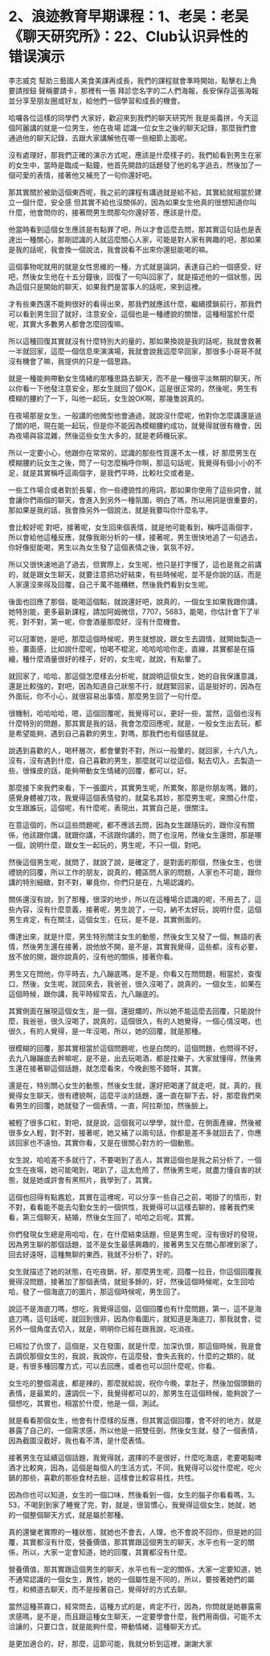 # 2、浪迹教育早期课程：1、老吴：老吴《聊天研究所》：22、Club认识异性的错误演示

李志威克 幫助三藝國人美食美課再成長，我們的課程就會準時開始，點擊右上角 要請按鈕 聲稱要請卡，那裡有一張 拜診您名字的二人們海報，長安保存這張海報 並分享至朋友圈或好友，給他們一個學習和成長的機會。

哈囉各位這樣的同學們 大家好，歡迎來到我們的聊天研究所 我是吳義拼，今天這個阿麗講的就是一位男生，他在夜場 認識一位女生之後的聊天記錄，那麼我們會通過他的聊天記錄，去跟大家講解他在哪一些細節上面呢。

沒有處理好，那我們正確的演示方式呢，應該是什麼樣子的，我們給看到男生在家的女生中，當時是臨成一點鐘，他首先開啟的話題發了他的名字過去，然後加了一個可愛的表情，接著他又補充了一句你還好吧。

那其實關於被助這個東西呢，我之前的課程有講過就是給不給，其實給就相當於建立一個什麼，安全感 但其實不給也沒關係的，因為如果女生他真的很想知道你叫什麼，他會問你的，接著問男生問那句你還好答，應該是什麼。

他當時看到這個女生應該是有點罪了吧，所以才會這麼去問，那其實這句話也是表達出一種關心，那剛認識的人就這麼關心人家，可能是對人家有興趣的吧，那如果是我的話呢，我會換一個說法，我會說看不出來你還挺能喝的嘛。

這個事物呢就用的就是女性思維的一種，方式就是論詞，表達自己的一個感受，好吧，然後女生他在十五分鐘後，回復了一句叫回家了，就是描述他的一個狀態，因為這個只是開始的聊天，如果我們是當事人的話呢，來到這裡。

才有些東西還不能夠很好的看得出來，那我們就應該什麼，繼續摸鎖前行，那我們可以看到男生回了就好，注意安全，這個也是一種禮貌的關懷，這種相當於什麼呢，其實大多數男人都會怎麼回復嘛。

所以這種回復其實就沒有什麼特別大的量的，那如果換說是我的話呢，我就會救著一半就回家，這麼一個信息來演演場，我就會說我這麼早回家，那很多小哥哥不就沒有機會了嘛，我提供的只是一個思路。

就是一種能夠帶動女生情緒的那種思路去聊天，而不是一種很平淡無期的聊天，所以你看一下他發注意安全，那女生就回了個OK，這是很正常的，然後呢，男生有模糊的腰約了一下，叫他一起玩，女生說OK啊，那幾隻說真的。

在夜場那是女生，一般講的他微型他會通過，就說沒什麼呢，他對你怎麼講還是過了關的吧，現在能一起玩，但是你不能因為模糊腰約成功，就覺得就很有機會，因為夜場與容混雜，然後這些女生大多的，就是老師機玩家。

所以一定要小心，他跟你在常常的，認識的那些性質還不太一樣，好 那麼男生在模糊腰約玩女生之後，問了一句怎麼稱呼你啊，那這句話呢，我覺得有個小小的不足，就是其實稱呼這兩個字，是我們平時，比較社交或者是。

一些工作場合或者對於長輩，你一些禮貌性的用詞，那如果你使用了這些詞會，就會讓你們兩個的聊天，會進入到另外一種氛圍，明白了嗎，所以用詞是很重要的，那如果是我的話，我會換另外一個說法，就是我要叫你什麼名字。

會比較好呢 對吧，接著呢，女生回來個表情，就是他可能看到，稱呼這兩個字，所以會給他這種反應，就像我剛分析的一樣，接著呢，男生很快地追了一句過去，你好像挺能喝，男生以為女生發了這個表情之後，氣氛不好。

所以又很快速地追了過去，但實際上，女生呢，他只是打字慢了，這也是我之前講的，就是跟女生聊天，就要注意把功好結束，有些時候呢，並不是你說的話，而是人家還沒來得及回覆，自己千萬不能糟糕，然後我們看到女生呢。

後面也回應了那個，能喝這個點，就說還好吧，說真的，一個女生如果我跟你講，她特別能，更多最新課程，請加阿姆微信，7707，5683，能喝，你估計會下了半死，對不對，第一呢，你會酒量那麼好，沒有什麼機會。

可以冠軍她，是吧，那麼這個時候呢，男生就想說，跟女生去調情，就開始製造一些，畫面感，比如說什麼呢，怕喝不棍泥，哈哈哈哈你走，直線，其實都是在描繪，種什麼酒量很好的樣子，好的，女生呢，就說，有點暈了。

就回家了，哈哈，那這個怎麼樣去分析呢，就說明這個女生，她的自我保護意識，還是比較強的，對吧，因為知道自己狀態不行，就趕緊回家，這是挺好的，因為在外面玩，你不小心，就很容易出事情，那麼男生回了一句什麼。

很機制，哈哈哈哈，嗯，這個回覆呢，我覺得可以，更好一些，當然，這個也沒有什麼特別的問題，那其實是我的話，我會怎麼回應呢，就是，一般女生出去玩，都是希望能夠，遇到自己喜歡的男生，對嗎，那我們也有個感就是。

說遇到喜歡的人，喝杯層次，都會暈對不對，所以一般暈的，就回家，十六八九，沒有，沒有遇到什麼，自己喜歡的男生，那麼就可以從這個，點去切入，去製造一些，很條皮的話，能夠帶動女生情緒的回覆，都可以，好。

那麼接下來我們來看，下一張圖片，其實男生呢，所累聚，那是你朋友嗎，難的，感覺身體被刀攻，我覺得這個表情發的，就莫名其妙，那麼男生呢，來關心什麼，女生跟誰玩，這個呢，有什麼呢，表現出，其實自己是，很關注。

在意這個的，所以這些問題呢，都不應該去問，因為女生跟隨玩的，跟你沒有關係，他該跟你講，就跟你講，不該跟你講的，問了也沒用，然後女生還問，那是哪一個，說明什麼，跟女生一起玩的，男生呢，不只一個，對吧。

然後這個男生呢，就問了，就說了說，是確定了，是對面的那個，然後女生，也很禮貌的回覆，所以工作的朋友，說真的，體區問人家的問題，人家也不可能，跟你講的特別細緻，對不對，畢竟你，你們只是在，九場認識的。

關係還沒有說，到了那種，很深的地步，所以在這種場合認識的呢，不用去了，這些內容，沒有什麼意義，接著呢，男生說了，一句，納不太好玩，說明什麼，這個男生肯定，有在關注，這個女生，在玩，是不是，其實側面的。

傳達出來，就是什麼，男生特別關注女生的動態，然後女生又發了一個，無語的表情，然後男生還在接著，說他放不開，是不是，其實我覺得，這些都，沒有必要，放不放的開，跟你說真的，沒有他的關係，接著你看。

男生又在問他，你平時去，九八蹦底嗎，是不是，你看又在問問題，相當於，查復口，然後，女生呢，就回來去，我爸爸，很久沒喝了，說真的，一個女生，如果在這個時候，跟你講，我平時經常去，九八蹦底的。

其實側面在展現這個女生，是一個，還挺爛的，所以她不能這麼去回覆，只能說什麼，我爸爸，很久沒喝了，說真的，這個很久，有的人她覺得，一個心情沒喝，也很久，有的人覺得，是一年沒喝，所以，她的回覆，就是那種。

很模糊的回覆，那其實相當於這個問題呢，也是白問的，這個問題，也問得不好，去九八蹦蹦底去幹嘛呢，是不是，出去玩喝酒，都是找樂子，大家就懂得，然後男生還在接著聊這個話題，就怎麼看來，今晚創態不錯呀，其實。

還是在，特別關心女生的動態，然後女生就，還好把喝運了就走吧，就，真的，我覺得女生聊天，很有禮貌啊，這麼平淡的話題，還一直在聊下去，好，那麼我們來看男生的回覆，她就發了一個表情，一直，阿拉斯加，然後臉上。

被輕了很多口紅，對吧，就是說，這個我可以學學，就什麼，在側面產線，然後被很多女人輕，對不對，接著呢，她又補了以兩句話，你都是差不多就回去了，你應該回家也不遠怕，其實你看，又是在很關心對方的一個動態。

女生說，哈哈差不多就行了，不要喝到了丟人，其實這個也是我之前分析了，一個女生在夜場，她可能喝到，喝趴了，這太危險了，然後男生呢，就盡力懂自害的狀態，就是她或許會有黑照片，我學到了，其實。

這個也回得有點尷尬，其實在這裡呢，可以分享一些自己之前，喝掛了的情形，對不對，看看能不能去勾勤女生的一個供性，我覺得可以這樣去聊的，接著我們來看，第三個聊天，結婚，然後女生回了，哈哈之后呢，其實。

你們發現女生總是用哈哈，在，在什麼結束話題，但是男生呢，沒有很好的發現，因為男生聊的那個話題，並不是女生最感興趣的，接著男生又在關心那裡到家了，回去好遠呀，這種無聊的東西，我就不分析了，好的。

女生就描述了她的狀態，在吃夜銷，好，那麼男生呢，回覆一拉丑，你這個回覆我覺得沒問題，接著加了那個表情，就挺多餘的，好，然後這個時候呢，女生回哈哈，發了一個海底刀的圖片，那這個時候呢，男生回了。

說這不是海底刀嗎，想吃，我覺得這個，這個回覆也有什麼問題，第一，這不是海底刀嗎，這句話呢，就回到很非，因為你看圖片，就知道是海底刀，那我就會，從另外一個角度去切入，就是，明明你已經在跟我說，吃消夜。

已經拉了仇恨了，這個是，又在發圖，就是什麼，加深仇恨，那這個時候，我是會去調侃那個女生的，我說，我說你，在這麼發，會失去我的，什麼的之類的，就是，有很多種回覆方式，可以去回應，或者也可以回什麼呢，你看。

女生吃的整個湯底，都是辣的，那麼就給說，祝你今晚，拿肚子，然後加個頭銷的表情，是最累的，還調侃一下，我覺得都可以的，那男生在這個時候，能夠說了一個想吃，其實也，相當於什麼，他是一個，測試。

就是看看那個女生，他會有什麼樣的反應，但其實這個回覆，會不好的地方，就是暴露了自己的，一個需求感，所以他是一把雙任劍，然後女生就，發了一個表情，因為截圖沒截好，我也看不清，是什麼表情。

接著男生在延續這個話題，我覺得就，選擇的不是很好，什麼吃海底，老要喝點啤酒才比較爽，因為，這個是每個人的生活方式，不同，我覺得可以從什麼呢，吃火鍋的那些，喜歡的那些食材去臉，這樣會比較容易找，共性。

因為你也可以知道，女生的一個口味，然後看到一個，女生的腦子你看看嗎，3。53，不喝到到家了睡覺了完，對，就是，很習慣心，我覺得這個女生，她就，她的一個整個聊天方式，就是屬於那種。

真的還蠻老實際的一種狀態，就她也不會去，人理，也不會說不回你，但是她的回覆，其實都沒有什麼，營養價值，那其實跟這個男生的聊天，水平也有一定的關係，所以，大家一定會知道，她的回覆，其實都沒有什麼。

營養價值，那其實跟這個男生的聊天，水平也有一定的關係，大家一定要知道，她不通常認識的一個女生，異性，她的一個屬性是不同的，所以，要按著她們的屬性，和頻道去聊天，而不是按著自己，覺得好的方式去聊。

當然這種茶霧口，經常問去，這種方式的是，肯定不行，因為，你問就是她暴露需求感嗎，是不是，而且跟這種女生聊天，一定要學會什麼，我們用兩個，可能不太洽讓的，只要口含，就是能夠什麼，帶動情緒，這種聊天方式。

是更加適合的，好，那麼，這節可能，我就分析到這裡，謝謝大家
